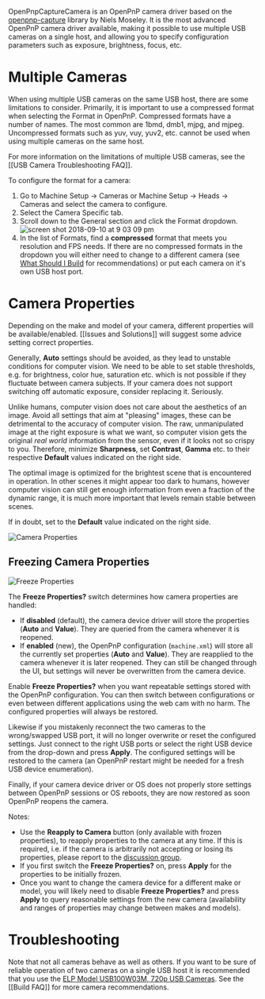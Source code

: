 OpenPnpCaptureCamera is an OpenPnP camera driver based on the [openpnp-capture](https://github.com/openpnp/openpnp-capture) library by Niels Moseley. It is the most advanced OpenPnP camera driver available, making it possible to use multiple USB cameras on a single host, and allowing you to specify configuration parameters such as exposure, brightness, focus, etc.

# Multiple Cameras
When using multiple USB cameras on the same USB host, there are some limitations to consider. Primarily, it is important to use a compressed format when selecting the Format in OpenPnP. Compressed formats have a number of names. The most common are 1bmd, dmb1, mjpg, and mjpeg. Uncompressed formats such as yuv, vuy, yuv2, etc. cannot be used when using multiple cameras on the same host.

For more information on the limitations of multiple USB cameras, see the [[USB Camera Troubleshooting FAQ]].

To configure the format for a camera:
1. Go to Machine Setup -> Cameras or Machine Setup -> Heads -> Cameras and select the camera to configure.
2. Select the Camera Specific tab.
3. Scroll down to the General section and click the Format dropdown.
    ![screen shot 2018-09-10 at 9 03 09 pm](https://user-images.githubusercontent.com/1182323/45333843-b76ff380-b53d-11e8-9e70-82352408ce90.png)
4. In the list of Formats, find a **compressed** format that meets you resolution and FPS needs. If there are no compressed formats in the dropdown you will either need to change to a different camera (see [What Should I Build](https://github.com/openpnp/openpnp/wiki/FAQ#what-should-i-build) for recommendations) or put each camera on it's own USB host port.

# Camera Properties

Depending on the make and model of your camera, different properties will be available/enabled. [[Issues and Solutions]] will suggest some advice setting correct properties. 

Generally, **Auto** settings should be avoided, as they lead to unstable conditions for computer vision. We need to be able to set stable thresholds, e.g. for brightness, color hue, saturation etc. which is not possible if they fluctuate between camera subjects. If your camera does not support switching off automatic exposure, consider replacing it. Seriously. 

Unlike humans, computer vision does not care about the aesthetics of an image. Avoid all settings that aim at "pleasing" images, these can be detrimental to the accuracy of computer vision. The raw, unmanipulated image at the right exposure is what we want, so computer vision gets the original _real world_ information from the sensor, even if it looks not so crispy to you. Therefore, minimize **Sharpness**, set **Contrast**, **Gamma** etc. to their respective **Default** values indicated on the right side. 

The optimal image is optimized for the brightest scene that is encountered in operation. In other scenes it might appear too dark to humans, however computer vision can still get enough information from even a fraction of the dynamic range, it is much more important that levels remain stable between scenes. 

If in doubt, set to the **Default** value indicated on the right side. 

![Camera Properties](https://user-images.githubusercontent.com/9963310/184723700-9d25ca1f-5c94-4a33-9579-e3ce2f9aba3c.png)

## Freezing Camera Properties

![Freeze Properties](https://user-images.githubusercontent.com/9963310/210010489-b6e9d486-d2c6-4801-8852-c6b63f466ac9.png)

The **Freeze Properties?** switch determines how camera properties are handled: 

- If **disabled** (default), the camera device driver will store the properties (**Auto** and **Value**). They are queried from the camera whenever it is reopened. 
- If **enabled** (new), the OpenPnP configuration (`machine.xml`) will store all the currently set properties (**Auto** and **Value**). They are reapplied to the camera whenever it is later reopened. They can still be changed through the UI, but settings will never be overwritten from the camera device. 

Enable **Freeze Properties?** when you want repeatable settings stored with the OpenPnP configuration. You can then switch between configurations or even between different applications using the web cam with no harm. The configured  properties will always be restored.

Likewise if you mistakenly reconnect the two cameras to the wrong/swapped USB port, it will no longer overwrite or reset the configured settings. Just connect to the right USB ports or select the right USB device from the drop-down and press **Apply**. The configured settings will be restored to the camera (an OpenPnP restart might be needed for a fresh USB device enumeration).

Finally, if your camera device driver or OS does not properly store settings between OpenPnP sessions or OS reboots, they are now restored as soon OpenPnP reopens the camera.

Notes: 
- Use the **Reapply to Camera** button (only available with frozen properties), to reapply properties to the camera at any time. If this is required, i.e. if the camera is arbitrarily not accepting or losing its properties, please report to the [discussion group](http://groups.google.com/group/openpnp).
- If you first switch the  **Freeze Properties?** on, press **Apply** for the properties to be initially frozen. 
- Once you want to change the camera device for a different make or model, you will likely need to disable **Freeze Properties?** and press **Apply** to query reasonable settings from the new camera (availability and ranges of properties may change between makes and models). 

# Troubleshooting

Note that not all cameras behave as well as others. If you want to be sure of reliable operation of two cameras on a single USB host it is recommended that you use the [ELP Model USB100W03M, 720p USB Cameras](http://www.elpcctv.com/hd-720p-usb-cameras-c-85_87.html). See the [[Build FAQ]] for more camera recommendations.
